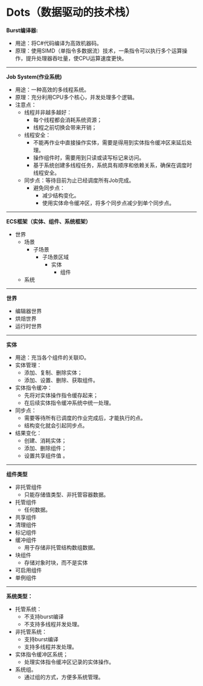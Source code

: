 # Dots（数据驱动的技术栈）
**Burst编译器:**
- 用途：将C#代码编译为高效机器码。
- 原理：使用SIMD（单指令多数据流）技术，一条指令可以执行多个运算操作，提升处理器吞吐量，使CPU运算速度更快。
***
**Job System(作业系统)**
- 用途：一种高效的多线程系统。
- 原理：充分利用CPU多个核心，并发处理多个逻辑。
- 注意点：
  - 线程并非越多越好：
    - 每个线程都会消耗系统资源；
    - 线程之前切换会带来开销；
  - 线程安全：
    - 不能再作业中直接操作实体，需要是得用到实体指令缓冲区来延后处理。
    - 操作组件时，需要用到只读或读写标记来访问。
    - 基于系统创建多线程任务，系统具有顺序和依赖关系，确保在调度时线程安全。
  - 同步点：等待目前为止已经调度所有Job完成。
    - 避免同步点：
      - 减少结构变化。
      - 使用实体命令缓冲区，将多个同步点减少到单个同步点。    
***
**ECS框架（实体、组件、系统框架）**
- 世界
  - 场景
    - 子场景
      - 子场景区域
        - 实体
          - 组件
  - 系统
***
**世界**
- 编辑器世界
- 烘焙世界
- 运行时世界
***
**实体**
- 用途：充当各个组件的关联ID。
- 实体管理：
  - 添加、复制、删除实体；
  - 添加、设置、删除、获取组件。
- 实体指令缓冲：
  - 先将对实体操作指令缓存起来；
  - 在后续实体指令缓冲系统中统一处理。
- 同步点：
  - 需要等待所有已调度的作业完成后，才能执行的点。
  - 结构变化就会引起同步点。
- 结果变化：
  - 创建、消耗实体；
  - 添加、删除组件；
  - 设置共享组件值 。
***
**组件类型**
- 非托管组件
  - 只能存储值类型、非托管容器数据。 
- 托管组件
  - 任何数据。 
- 共享组件
- 清理组件
- 标记组件
- 缓冲组件
  - 用于存储非托管结构数组数据。 
- 块组件
  - 存储对象时块，而不是实体 
- 可启用组件
- 单例组件
***
**系统类型：**
- 托管系统：
  - 不支持burst编译
  - 不支持多线程并发处理。 
- 非托管系统：
  - 支持burst编译
  - 支持多线程并发处理。 
- 实体指令缓冲区系统；
  - 处理实体指令缓冲区记录的实体操作。 
- 系统组。
  - 通过组的方式，方便多系统管理。 

